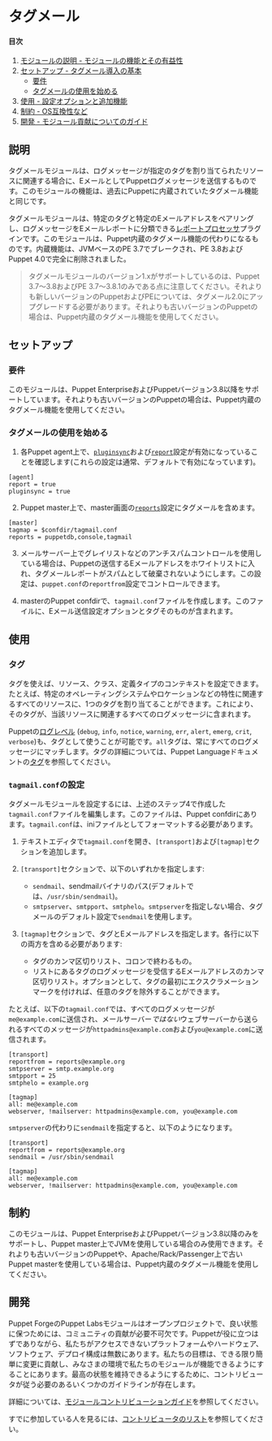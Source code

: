 # タグメール

#### 目次

1. [モジュールの説明 - モジュールの機能とその有益性](#説明)
2. [セットアップ - タグメール導入の基本](#セットアップ)
   * [要件](#要件)
   * [タグメールの使用を始める](#タグメールの使用を始める)
3. [使用 - 設定オプションと追加機能](#使用)
4. [制約 - OS互換性など](#制約)
5. [開発 - モジュール貢献についてのガイド](#開発)


## 説明

タグメールモジュールは、ログメッセージが指定のタグを割り当てられたリソースに関連する場合に、EメールとしてPuppetログメッセージを送信するものです。このモジュールの機能は、過去にPuppetに内蔵されていたタグメール機能と同じです。

タグメールモジュールは、特定のタグと特定のEメールアドレスをペアリングし、ログメッセージをEメールレポートに分類できる[レポートプロセッサ](https://docs.puppetlabs.com/guides/reporting.html)プラグインです。このモジュールは、Puppet内蔵のタグメール機能の代わりになるものです。内蔵機能は、JVMベースのPE 3.7でブレークされ、PE 3.8およびPuppet 4.0で完全に削除されました。

> タグメールモジュールのバージョン1.xがサポートしているのは、Puppet 3.7～3.8およびPE 3.7～3.8.1のみである点に注意してください。それよりも新しいバージョンのPuppetおよびPEについては、タグメール2.0にアップグレードする必要があります。それよりも古いバージョンのPuppetの場合は、Puppet内蔵のタグメール機能を使用してください。

## セットアップ

### 要件

このモジュールは、Puppet EnterpriseおよびPuppetバージョン3.8以降をサポートしています。それよりも古いバージョンのPuppetの場合は、Puppet内蔵のタグメール機能を使用してください。

### タグメールの使用を始める

1. 各Puppet agent上で、[`pluginsync`](https://docs.puppet.com/puppet/latest/configuration.html#pluginsync)および[`report`](https://docs.puppet.com/puppet/latest/configuration.html#report)設定が有効になっていることを確認します(これらの設定は通常、デフォルトで有効になっています)。

  ```
[agent]
report = true
pluginsync = true
  ```

2. Puppet master上で、master画面の[`reports`](https://docs.puppetlabs.com/references/latest/configuration.html#reports)設定にタグメールを含めます。

  ```
[master]
tagmap = $confdir/tagmail.conf
reports = puppetdb,console,tagmail
  ```

3. メールサーバー上でグレイリストなどのアンチスパムコントロールを使用している場合は、Puppetの送信するEメールアドレスをホワイトリストに入れ、タグメールレポートがスパムとして破棄されないようにします。この設定は、`puppet.conf`の`reportfrom`設定でコントロールできます。

4. masterのPuppet confdirで、`tagmail.conf`ファイルを作成します。このファイルに、Eメール送信設定オプションとタグそのものが含まれます。

## 使用

### タグ

タグを使えば、リソース、クラス、定義タイプのコンテキストを設定できます。たとえば、特定のオペレーティングシステムやロケーションなどの特性に関連するすべてのリソースに、1つのタグを割り当てることができます。これにより、そのタグが、当該リソースに関連するすべてのログメッセージに含まれます。

Puppetの[ログレベル](https://docs.puppet.com/puppet/latest/metaparameter.html#loglevel) (`debug`, `info`, `notice`, `warning`, `err`, `alert`, `emerg`, `crit`, `verbose`)も、タグとして使うことが可能です。`all`タグは、常にすべてのログメッセージにマッチします。タグの詳細については、Puppet Languageドキュメントの[タグ](http://docs.puppetlabs.com/puppet/latest/reference/lang_tags.html)を参照してください。

### `tagmail.conf`の設定

タグメールモジュールを設定するには、上述のステップ4で作成した`tagmail.conf`ファイルを編集します。このファイルは、Puppet confdirにあります。`tagmail.conf`は、iniファイルとしてフォーマットする必要があります。

1. テキストエディタで`tagmail.conf`を開き、`[transport]`および`[tagmap]`セクションを追加します。

1. `[transport]`セクションで、以下のいずれかを指定します:

   * `sendmail`、sendmailバイナリのパス(デフォルトでは、`/usr/sbin/sendmail`)。
   * `smtpserver`、`smtpport`、`smtphelo`。`smtpserver`を指定しない場合、タグメールのデフォルト設定で`sendmail`を使用します。

1. `[tagmap]`セクションで、タグとEメールアドレスを指定します。各行に以下の両方を含める必要があります:

   * タグのカンマ区切りリスト、コロンで終わるもの。
   * リストにあるタグのログメッセージを受信するEメールアドレスのカンマ区切りリスト。オプションとして、タグの最初にエクスクラメーションマークを付ければ、任意のタグを除外することができます。

たとえば、以下の`tagmail.conf`では、すべてのログメッセージが`me@example.com`に送信され、メールサーバー*ではない*ウェブサーバーから送られるすべてのメッセージが`httpadmins@example.com`および`you@example.com`に送信されます。

```
[transport]
reportfrom = reports@example.org
smtpserver = smtp.example.org
smtpport = 25
smtphelo = example.org

[tagmap]
all: me@example.com
webserver, !mailserver: httpadmins@example.com, you@example.com
```

`smtpserver`の代わりに`sendmail`を指定すると、以下のようになります。

```
[transport]
reportfrom = reports@example.org
sendmail = /usr/sbin/sendmail

[tagmap]
all: me@example.com
webserver, !mailserver: httpadmins@example.com, you@example.com
```

## 制約

このモジュールは、Puppet EnterpriseおよびPuppetバージョン3.8以降のみをサポートし、Puppet master上でJVMを使用している場合のみ使用できます。それよりも古いバージョンのPuppetや、Apache/Rack/Passenger上で古いPuppet masterを使用している場合は、Puppet内蔵のタグメール機能を使用してください。

## 開発

Puppet ForgeのPuppet Labsモジュールはオープンプロジェクトで、良い状態に保つためには、コミュニティの貢献が必要不可欠です。Puppetが役に立つはずでありながら、私たちがアクセスできないプラットフォームやハードウェア、ソフトウェア、デプロイ構成は無数にあります。私たちの目標は、できる限り簡単に変更に貢献し、みなさまの環境で私たちのモジュールが機能できるようにすることにあります。最高の状態を維持できるようにするために、コントリビュータが従う必要のあるいくつかのガイドラインが存在します。

詳細については、[モジュールコントリビューションガイド](https://docs.puppet.com/forge/contributing.html)を参照してください。

すでに参加している人を見るには、[コントリビュータのリスト](https://github.com/puppetlabs/puppetlabs-tagmail/graphs/contributors)を参照してください。